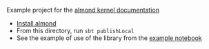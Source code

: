 Example project for the [almond kernel documentation](https://almond-sh.github.io/almond/snapshot/docs/api-access-instances#from-a-library)

- [Install almond](https://almond-sh.github.io/almond/snapshot/docs/quick-start-install)
- From this directory, run `sbt publishLocal`
- See the example of use of the library from the [example notebook](example.ipynb)
